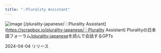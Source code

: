 ```yaml
---
title: "⿻Plurality Assistant"
---
```


![image](https://scrapbox.io/files/660e730f9546c500256235f1.png)
[/plurality-japanese/⿻Plurality Assistant](https://scrapbox.io/plurality-japanese/⿻Plurality Assistant)
Pluralityの日本語フォーラム[/plurality-japanese](https://scrapbox.io/plurality-japanese)を読んで会話するGPTs

2024-04-04 リリース
